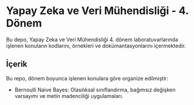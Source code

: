 # Yapay Zeka ve Veri Mühendisliği - 4. Dönem

Bu depo, Yapay Zeka ve Veri Mühendisliği 4. dönem laboratuvarlarında işlenen konuların kodlarını, örnekleri ve dokümantasyonlarını içermektedir.

## İçerik

Bu repo, dönem boyunca işlenen konulara göre organize edilmiştir:

- Bernoulli Naive Bayes: Olasılıksal sınıflandırma, bağımsız değişken varsayımı ve metin madenciliği uygulamaları.
